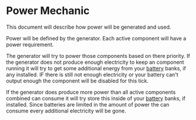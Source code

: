 # Power Mechanic

This document will describe how power will be generated and used.

Power will be defined by the generator. Each active component will have a power requirement.

The generator will try to power those components based on there priority. If the generator does not produce enough electricity to keep an component running it will try to get some additional energy from your [battery][battery-component] banks, if any installed. IF there is still not enough electricity or your battery can't output enough the component will be disabled for this tick.

If the generator does produce more power than all active components combined can consume it will try store this inside of your [battery][battery-component] banks, if installed. Since batteries are limited in the amount of power the can consume every additional electricity will be gone.

[battery-component]: ../components/BatteryComponent.md